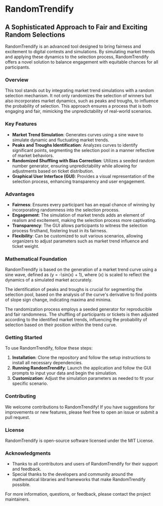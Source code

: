 # RandomTrendify

## A Sophisticated Approach to Fair and Exciting Random Selections

RandomTrendify is an advanced tool designed to bring fairness and excitement to digital contests and simulations. By simulating market trends and applying these dynamics to the selection process, RandomTrendify offers a novel solution to balance engagement with equitable chances for all participants.

### Overview

This tool stands out by integrating market trend simulations with a random selection mechanism. It not only randomizes the selection of winners but also incorporates market dynamics, such as peaks and troughs, to influence the probability of selection. This approach ensures a process that is both engaging and fair, mimicking the unpredictability of real-world scenarios.

### Key Features

- **Market Trend Simulation**: Generates curves using a sine wave to simulate dynamic and fluctuating market trends.
- **Peaks and Troughs Identification**: Analyzes curves to identify significant points, segmenting the selection pool in a manner reflective of market behaviors.
- **Randomized Shuffling with Bias Correction**: Utilizes a seeded random number generator, ensuring unpredictability while allowing for adjustments based on ticket distribution.
- **Graphical User Interface (GUI)**: Provides a visual representation of the selection process, enhancing transparency and user engagement.

### Advantages

- **Fairness**: Ensures every participant has an equal chance of winning by incorporating randomness into the selection process.
- **Engagement**: The simulation of market trends adds an element of realism and excitement, making the selection process more captivating.
- **Transparency**: The GUI allows participants to witness the selection process firsthand, fostering trust in its fairness.
- **Flexibility**: Can be customized to suit various scenarios, allowing organizers to adjust parameters such as market trend influence and ticket weight.

### Mathematical Foundation

RandomTrendify is based on the generation of a market trend curve using a sine wave, defined as \(y = -\sin(x) + 1\), where \(x\) is scaled to reflect the dynamics of a simulated market accurately.

The identification of peaks and troughs is crucial for segmenting the selection pool, based on the analysis of the curve's derivative to find points of slope sign change, indicating maxima and minima.

The randomization process employs a seeded generator for reproducible and fair randomness. The shuffling of participants or tickets is then adjusted according to the identified market trends, influencing the probability of selection based on their position within the trend curve.

### Getting Started

To use RandomTrendify, follow these steps:

1. **Installation**: Clone the repository and follow the setup instructions to install all necessary dependencies.
2. **Running RandomTrendify**: Launch the application and follow the GUI prompts to input your data and begin the simulation.
3. **Customization**: Adjust the simulation parameters as needed to fit your specific scenario.

### Contributing

We welcome contributions to RandomTrendify! If you have suggestions for improvements or new features, please feel free to open an issue or submit a pull request.

### License

RandomTrendify is open-source software licensed under the MIT License.

### Acknowledgments

- Thanks to all contributors and users of RandomTrendify for their support and feedback.
- Special thanks to the developers and community around the mathematical libraries and frameworks that make RandomTrendify possible.

For more information, questions, or feedback, please contact the project maintainers.
